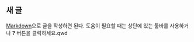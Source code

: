 ## 새 글

[Markdown](http://daringfireball.net/projects/markdown/)으로 글을 작성하면 된다. 도움이 필요할 때는 상단에 있는 툴바를 사용하거나 **?** 버튼을 클릭하세요.qwd
